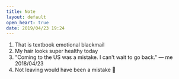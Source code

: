 ```yaml
---
title: Note
layout: default
open_heart: true
date: 2019/04/23 19:24
---
```


1. That is textbook emotional blackmail
2. My hair looks super healthy today
3. "Coming to the US was a mistake. I can't wait to go back."
— me 2018/04/23
4. Not leaving would have been a mistake 🦆
